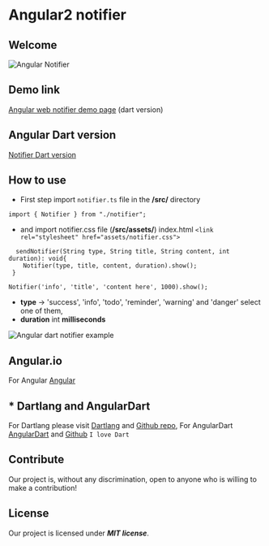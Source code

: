 # Angular2 notifier 
## Welcome

![Angular Notifier](https://woorklab.com/images/angular2-notifier.png)

## Demo link

[Angular web notifier demo page](https://augustpi.github.io/angular-dart-notifier/) (dart version)

## Angular Dart version

[Notifier Dart version](https://github.com/Augustpi/angular-dart-notifier)

## How to use

* First step import `notifier.ts` file in the **/src/** directory

```
import { Notifier } from "./notifier";
```
* and import notifier.css file (**/src/assets/**) 
index.html ```<link rel="stylesheet" href="assets/notifier.css">```


```
  sendNotifier(String type, String title, String content, int duration): void{
    Notifier(type, title, content, duration).show();
 }
```


```
Notifier('info', 'title', 'content here', 1000).show();
```

* **type** -> 'success', 'info', 'todo', 'reminder', 'warning' and 'danger' select one of them, 
* **duration** int **milliseconds**

![Angular dart notifier example](https://woorklab.com/images/notifier2.png)

## Angular.io

For Angular [Angular](http://angulardart.io)

## * Dartlang and AngularDart

For Dartlang please visit [Dartlang](https://dart.dev/) and [Github repo](https://github.com/dart-lang),
For AngularDart [AngularDart](http://angulardart.org) and [Github](https://github.com/dart-lang/angular)
```I love Dart```

## Contribute
Our project is, without any discrimination, open to anyone who is willing to make a contribution!

## License
Our project is licensed under ***MIT license***.
